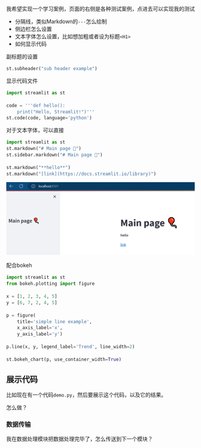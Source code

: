 我希望实现一个学习案例，页面的右侧是各种测试案例，点进去可以实现我的测试

- 分隔线，类似Markdown的`---`怎么绘制
- 侧边栏怎么设置
- 文本字体怎么设置，比如想加粗或者设为标题`<H1>`
- 如何显示代码

副标题的设置

```python
st.subheader("sub header example")
```

显示代码文件

```python
import streamlit as st

code = '''def hello():
    print("Hello, Streamlit!")'''
st.code(code, language='python')
```



对于文本字体，可以直接

```python
import streamlit as st
st.markdown("# Main page 🎈")
st.sidebar.markdown("# Main page 🎈")

st.markdown("**hello**")
st.markdown("[link](https://docs.streamlit.io/library)")
```

![image-20230523111155616](images/image-20230523111155616.png)

配合bokeh

```python
import streamlit as st
from bokeh.plotting import figure

x = [1, 2, 3, 4, 5]
y = [6, 7, 2, 4, 5]

p = figure(
    title='simple line example',
    x_axis_label='x',
    y_axis_label='y')

p.line(x, y, legend_label='Trend', line_width=2)

st.bokeh_chart(p, use_container_width=True)
```

## 展示代码

比如现在有一个代码`demo.py`，然后要展示这个代码，以及它的结果。

怎么做？

### 数据传输

我在数据处理模块把数据处理完毕了，怎么传送到下一个模块？
